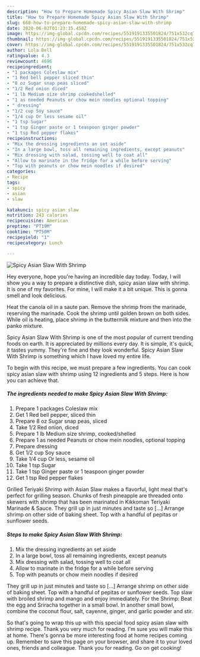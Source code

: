 ```yaml
---
description: "How to Prepare Homemade Spicy Asian Slaw With Shrimp"
title: "How to Prepare Homemade Spicy Asian Slaw With Shrimp"
slug: 668-how-to-prepare-homemade-spicy-asian-slaw-with-shrimp
date: 2020-06-02T01:23:15.458Z
image: https://img-global.cpcdn.com/recipes/5519191335501824/751x532cq70/spicy-asian-slaw-with-shrimp-recipe-main-photo.jpg
thumbnail: https://img-global.cpcdn.com/recipes/5519191335501824/751x532cq70/spicy-asian-slaw-with-shrimp-recipe-main-photo.jpg
cover: https://img-global.cpcdn.com/recipes/5519191335501824/751x532cq70/spicy-asian-slaw-with-shrimp-recipe-main-photo.jpg
author: Lola Bell
ratingvalue: 4.3
reviewcount: 4696
recipeingredient:
- "1 packages Coleslaw mix"
- "1 Red bell pepper sliced thin"
- "8 oz Sugar snap peas sliced"
- "1/2 Red onion diced"
- "1 lb Medium size shrimp cookedshelled"
- "1 as needed Peanuts or chow mein noodles optional topping"
- " dressing"
- "1/2 cup Soy sauce"
- "1/4 cup Or less sesame oil"
- "1 tsp Sugar"
- "1 tsp Ginger paste or 1 teaspoon ginger powder"
- "1 tsp Red pepper flakes"
recipeinstructions:
- "Mix the dressing ingredients an set aside"
- "In a large bowl, toss all remaining ingredients, except peanuts"
- "Mix dressing with salad, tossing well to coat all"
- "Allow to marinate in the fridge for a while before serving"
- "Top with peanuts or chow mein noodles if desired"
categories:
- Recipe
tags:
- spicy
- asian
- slaw

katakunci: spicy asian slaw 
nutrition: 243 calories
recipecuisine: American
preptime: "PT19M"
cooktime: "PT50M"
recipeyield: "1"
recipecategory: Lunch

---
```



![Spicy Asian Slaw With Shrimp](https://img-global.cpcdn.com/recipes/5519191335501824/751x532cq70/spicy-asian-slaw-with-shrimp-recipe-main-photo.jpg)

Hey everyone, hope you're having an incredible day today. Today, I will show you a way to prepare a distinctive dish, spicy asian slaw with shrimp. It is one of my favorites. For mine, I will make it a bit unique. This is gonna smell and look delicious.

Heat the canola oil in a saute pan. Remove the shrimp from the marinade, reserving the marinade. Cook the shrimp until golden brown on both sides. While oil is heating, place shrimp in the buttermilk mixture and then into the panko mixture.

Spicy Asian Slaw With Shrimp is one of the most popular of current trending foods on earth. It is appreciated by millions every day. It is simple, it's quick, it tastes yummy. They're fine and they look wonderful. Spicy Asian Slaw With Shrimp is something which I have loved my entire life.


To begin with this recipe, we must prepare a few ingredients. You can cook spicy asian slaw with shrimp using 12 ingredients and 5 steps. Here is how you can achieve that.

<!--inarticleads1-->

##### The ingredients needed to make Spicy Asian Slaw With Shrimp:

1. Prepare 1 packages Coleslaw mix
1. Get 1 Red bell pepper, sliced thin
1. Prepare 8 oz Sugar snap peas, sliced
1. Take 1/2 Red onion, diced
1. Prepare 1 lb Medium size shrimp, cooked/shelled
1. Prepare 1 as needed Peanuts or chow mein noodles, optional topping
1. Prepare  dressing
1. Get 1/2 cup Soy sauce
1. Take 1/4 cup Or less, sesame oil
1. Take 1 tsp Sugar
1. Take 1 tsp Ginger paste or 1 teaspoon ginger powder
1. Get 1 tsp Red pepper flakes


Grilled Teriyaki Shrimp with Asian Slaw makes a flavorful, light meal that&#39;s perfect for grilling season. Chunks of fresh pineapple are threaded onto skewers with shrimp that has been marinated in Kikkoman Teriyaki Marinade &amp; Sauce. They grill up in just minutes and taste so […] Arrange shrimp on other side of baking sheet. Top with a handful of pepitas or sunflower seeds. 

<!--inarticleads2-->

##### Steps to make Spicy Asian Slaw With Shrimp:

1. Mix the dressing ingredients an set aside
1. In a large bowl, toss all remaining ingredients, except peanuts
1. Mix dressing with salad, tossing well to coat all
1. Allow to marinate in the fridge for a while before serving
1. Top with peanuts or chow mein noodles if desired


They grill up in just minutes and taste so […] Arrange shrimp on other side of baking sheet. Top with a handful of pepitas or sunflower seeds. Top slaw with broiled shrimp and mango and enjoy immediately. For the Shrimp: Beat the egg and Sriracha together in a small bowl. In another small bowl, combine the coconut flour, salt, cayenne, ginger, and garlic powder and stir. 

So that's going to wrap this up with this special food spicy asian slaw with shrimp recipe. Thank you very much for reading. I'm sure you will make this at home. There's gonna be more interesting food at home recipes coming up. Remember to save this page on your browser, and share it to your loved ones, friends and colleague. Thank you for reading. Go on get cooking!
